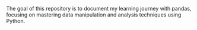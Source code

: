 The goal of this repository is to document my learning journey with pandas, focusing on mastering data manipulation and analysis techniques using Python.

